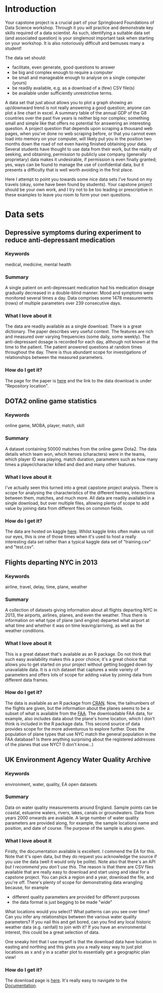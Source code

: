 # Introduction

Your capstone project is a crucial part of your Springboard Foundations of Data Science
workshop. Through it you will practice and demonstrate key skills required of a
data scientist. As such, identifying a suitable data set (and associated question)
is your singlemost important task when starting on your workshop. It is also notoriously
difficult and bemuses many a student!

The data set should:
* facilitate, even generate, good questions to answer
* be big and complex enough to require a computer
* be small and manageable enough to analyse on a single computer (yours)
* be readily available, e.g. as a download of a (few) CSV file(s)
* be available under sufficiently unrestrictive terms.

A data set that just about allows you to plot a graph showing an up/downward trend
is not really answering a good question; anyone can plot a line chart in excel.
A summary table of the annual GDP of the G8 countries over the past five years
is neither big nor complex; something small and simple like that offers no potential
for answering an interesting question. A project question that depends upon
scraping a thousand web pages, when you've done no web scraping before, or that you
cannot even load into memory on your computer, will likely put you in the position two
months down the road of not even having finished obtaining your data. Several students
have thought to use data from their work, but the reality of seeking, and obtaining,
permission to publicly use company (generally proprietary) data makes it undesirable,
if permission is even finally granted; yes, ways can be found to manage the use of
confidential data, but it presents a difficulty that is well worth avoiding in the 
first place.

Here I attempt to point you towards some nice data sets I've found on my travels
(okay, some have been found by students). Your capstone project should be your own
work, and I try not to be too leading or prescriptive in these examples to leave
you room to form your own questions.

# Data sets

## Depressive symptoms during experiment to reduce anti-depressant medication

### Keywords
medical, medicine, mental health

### Summary
A single patient on anti-depressant medication had his medication dosage
gradually decreased in a double-blind manner. Mood and symptoms were monitored
several times a day. Data comprises some 1478 measurements (rows) of multiple
parameters over 239 consecutive days.

### What I love about it
The data are readily available as a single download. There is a great dictionary.
The paper describes very useful context. The features are rich and measured
over varying frequencies (some daily, some weekly). The anti-depressant dosage
is recorded for each day, although not known at the time to the patient. The
patient answered questions at random times throughout the day. There is thus abundant
scope for investigations of relationships between the measured parameters.

### How do I get it?
The page for the paper is [here](http://openpsychologydata.metajnl.com/articles/10.5334/jopd.29/)
and the link to the data download is under "Repository location".

## DOTA2 online game statistics

### Keywords
online game, MOBA, player, match, skill

### Summary
A dataset containing 50000 matches from the online game Dota2. The data details which team won,
which heroes (characters) were in the teams, which player ID was playing, match duration,
parameters such as how many times a player/character killed and died and many other features.

### What I love about it
I've actually seen this turned into a great capstone project analysis. There is scope for
analysing the characteristics of the different heroes, interactions between them, matches,
and much more. All data are readily available in a
single download, but over multiple files, allowing plenty of scope to add value by joining
data from different files on common fields. 

### How do I get it?
The data are hosted on kaggle [here](https://www.kaggle.com/devinanzelmo/dota-2-matches).
Whilst kaggle links often make us roll our eyes, this is one of those times when it's used
to host a really interesting data set rather than a typical kaggle data set of "training.csv"
and "test.csv".

## Flights departing NYC in 2013

### Keywords
airline, travel, delay, time, plane, weather

### Summary
A collection of datasets giving information about all flights departing NYC in 2013,
the airports, airlines, planes, and even the weather. Thus there is information
on what type of plane (and engine) departed what airport at what time and whether it
was on time leaving/arriving, as well as the weather conditions.

### What I love about it
This is a great dataset that's available as an R package. Do not think that such
easy availability makes this a poor choice; it's a great choice that allows you to
get started on your project without getting bogged down by unavailable data. It is a rich
dataset that captures a wide variety of parameters and offers lots of scope for
adding value by joining data from different data frames.

### How do I get it?
The data is available as an R package from 
[CRAN](https://cran.r-project.org/web/packages/nycflights13/index.html).
Now, the tailnumbers of the flights are given, but the information about the planes
seems to be a subset of what is available from the 
[FAA](https://www.faa.gov/licenses_certificates/aircraft_certification/aircraft_registry/releasable_aircraft_download/).
The downloadable FAA data, for example, also includes data about the plane's home 
location, which I don't think is included in the R package data. This second source
of data provides scope for the more adventurous to explore further. Does the
population of plane types that use NYC match the general population in the FAA
database? Is there anything surprising about the registered addresses of the planes
that use NYC? (I don't know...)

## UK Environment Agency Water Quality Archive

### Keywords
environment, water, quality, EA open datasets

### Summary
Data on water quality measurements around England. Sample points can be coastal, estuarine waters,
rivers, lakes, canals or groundwaters. Data from years 2000 onwards are available. A large number
of water quality parameters are provided along, for example, the sample locations name and
position, and date of course. The purpose of the sample is also given.

### What I love about it
Firstly, the documentation available is excellent. I commend the EA for this. Note that it's
open data, but they do request you acknowledge the source if you use the data (well it would
only be polite). Note also that there's an API *but I recommend you don't use this*. The reason
is that there are CSV files available that are really easy to download and start using and ideal
for a capstone project. You can pick a region and a year, download the file, and you're off. There's
plenty of scope for demonstrating data wrangling because, for example

* different quality parameters are provided for different purposes
* the data format is just begging to be made "wide"

What locations would you select? What patterns can you see over time? Can you infer any relationships
between the various water quality parameters? If you nail this and get bored, can you find any local
historic weather data (e.g. rainfall) to join with it? If you have an environmental interest, this
could be a great selection of data.

One sneaky hint that I use myself is that the download data have location in easting and northing and
this gives you a really easy way to just plot locations as x and y in a scatter plot to essentially
get a geographic plan view! 

### How do I get it?
The download page is [here](http://environment.data.gov.uk/water-quality/view/download#).
It's really easy to navigate to the [Documentation](http://environment.data.gov.uk/water-quality/view/doc/reference).
